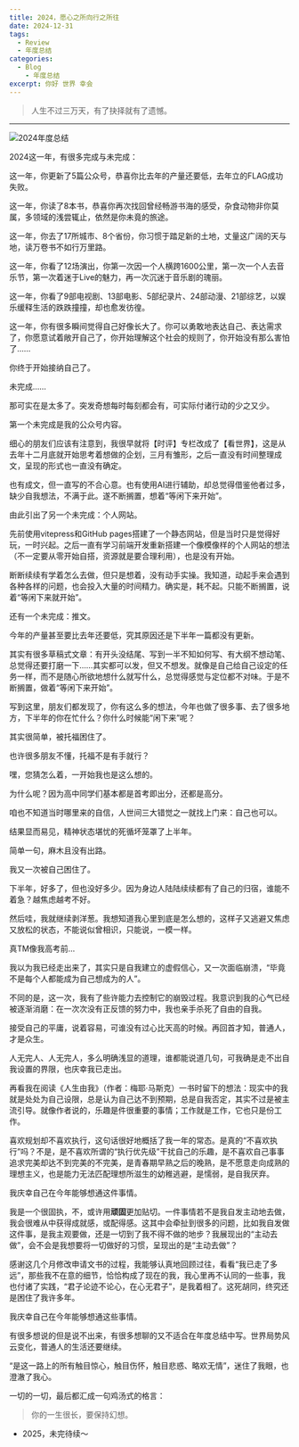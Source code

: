 ```yaml
---
title: 2024，愿心之所向行之所往
date: 2024-12-31
tags:
  - Review
  - 年度总结
categories: 
  - Blog
    - 年度总结
excerpt: 你好 世界 幸会
---
```



> 人生不过三万天，有了抉择就有了遗憾。

---

![2024年度总结](/images/2024年度总结.jpeg)

2024这一年，有很多完成与未完成：

这一年，你更新了5篇公众号，恭喜你比去年的产量还要低，去年立的FLAG成功失败。

这一年，你读了8本书，恭喜你再次找回曾经畅游书海的感受，杂食动物非你莫属，多领域的浅尝辄止，依然是你未竟的旅途。

这一年，你去了17所城市、8个省份，你习惯于踏足新的土地，丈量这广阔的天与地，读万卷书不如行万里路。

这一年，你看了12场演出，你第一次因一个人横跨1600公里，第一次一个人去音乐节，第一次着迷于Live的魅力，再一次沉迷于音乐剧的瑰丽。

这一年，你看了9部电视剧、13部电影、5部纪录片、24部动漫、21部综艺，以娱乐缓释生活的跌跌撞撞，却也愈发彷徨。

这一年，你有很多瞬间觉得自己好像长大了。你可以勇敢地表达自己、表达需求了，你愿意试着敞开自己了，你开始理解这个社会的规则了，你开始没有那么害怕了……

你终于开始接纳自己了。


未完成……

那可实在是太多了。突发奇想每时每刻都会有，可实际付诸行动的少之又少。

第一个未完成是我的公众号内容。

细心的朋友们应该有注意到，我很早就将【时评】专栏改成了【看世界】，这是从去年十二月底就开始思考着想做的企划，三月有雏形，之后一直没有时间整理成文，呈现的形式也一直没有确定。

也有成文，但一直写的不合心意。也有使用AI进行辅助，却总觉得借鉴他者过多，缺少自我想法，不满于此。遂不断搁置，想着“等闲下来开始”。


由此引出了另一个未完成：个人网站。

先前使用vitepress和GitHub pages搭建了一个静态网站，但是当时只是觉得好玩，一时兴起。之后一直有学习前端开发重新搭建一个像模像样的个人网站的想法（不一定要从零开始自搭，资源就是要合理利用），也是没有开始。

断断续续有学着怎么去做，但只是想着，没有动手实操。我知道，动起手来会遇到各种各样的问题，也会投入大量的时间精力。确实是，耗不起。只能不断搁置，说着“等闲下来就开始”。


还有一个未完成：推文。

今年的产量甚至要比去年还要低，究其原因还是下半年一篇都没有更新。

其实有很多草稿式文章：有开头没结尾、写到一半不知如何写、有大纲不想动笔、总觉得还要打磨一下……其实都可以发，但又不想发。就像是自己给自己设定的任务一样，而不是随心所欲地想什么就写什么，总觉得感觉与定位都不对味。于是不断搁置，做着“等闲下来开始”。

写到这里，朋友们都发现了，你有这么多的想法，今年也做了很多事、去了很多地方，下半年的你在忙什么？你什么时候能“闲下来”呢？


其实很简单，被托福困住了。

也许很多朋友不懂，托福不是有手就行？

嘿，您猜怎么着，一开始我也是这么想的。

为什么呢？因为高中同学们基本都是首考即出分，还都是高分。

咱也不知道当时哪里来的自信，人世间三大错觉之一就找上门来：自己也可以。

结果显而易见，精神状态堪忧的死循坏笼罩了上半年。

简单一句，麻木且没有出路。

我又一次被自己困住了。


下半年，好多了，但也没好多少。因为身边人陆陆续续都有了自己的归宿，谁能不着急？越焦虑越考不好。

然后哇，我就继续剥洋葱。我想知道我心里到底是怎么想的，这样子又逃避又焦虑又放松的状态，不能说似曾相识，只能说，一模一样。

真TM像我高考前…

我以为我已经走出来了，其实只是自我建立的虚假信心，又一次面临崩溃，“毕竟不是每个人都能成为自己想成为的人”。

不同的是，这一次，我有了些许能力去控制它的崩毁过程。我意识到我的心气已经被逐渐消磨：在一次次没有正反馈的努力中，我也亲手杀死了自由的自我。


接受自己的平庸，说着容易，可谁没有过心比天高的时候。再回首才知，普通人，才是众生。

人无完人、人无完人，多么明确浅显的道理，谁都能说道几句，可我确是走不出自我设置的界限，也庆幸我已走出。

再看我在阅读《人生由我》（作者：梅耶·马斯克）一书时留下的想法：现实中的我就是处处为自己设限，总是认为自己达不到预期，总是自我否定，其实不过是被主流引导。就像作者说的，乐趣是件很重要的事情；工作就是工作，它也只是份工作。

喜欢规划却不喜欢执行，这句话很好地概括了我一年的常态。是真的“不喜欢执行”吗？不是，是不喜欢所谓的“执行优先级”干扰自己的乐趣，是不喜欢自己事事追求完美却达不到完美的不完美，是青春期早熟之后的晚熟，是不愿意走向成熟的理想主义，也是能力无法匹配理想所滋生的幼稚逃避，是懦弱，是自我厌弃。

我庆幸自己在今年能够想通这件事情。

我是一个很固执，不，或许用**顽固**更加贴切。一件事情若不是我自发主动地去做，我会很难从中获得成就感，或配得感。这其中会牵扯到很多的问题，比如我自发做这件事，是我主观要做，还是一切到了我不得不做的地步？我展现出的“主动去做”，会不会是我想要将一切做好的习惯，呈现出的是“主动去做”？

感谢这几个月修改申请文书的过程，我能够认真地回顾过往，看看“我已走了多远”，那些我不在意的细节，恰恰构成了现在的我，我心里再不认同的一些事，我也付诸了实践，“君子论迹不论心，在心无君子”，是我着相了。这死胡同，终究还是困住了我许多年。

我庆幸自己在今年能够想通这些事情。


有很多想说的但是说不出来，有很多想聊的又不适合在年度总结中写。世界局势风云变化，普通人的生活还要继续。

“是这一路上的所有触目惊心，触目伤怀，触目悲惑、略欢无情”，迷住了我眼，也澄澈了我心。

一切的一切，最后都汇成一句鸡汤式的格言：

> 你的一生很长，要保持幻想。

- 2025，未完待续～
